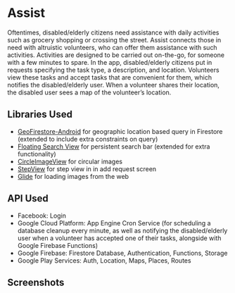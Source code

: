 # Assist
Oftentimes, disabled/elderly citizens need assistance with daily activities such as grocery shopping or crossing the street. Assist connects those in need with altruistic volunteers, who can offer them assistance with such activities. Activities are designed to be carried out on-the-go, for someone with a few minutes to spare. 
In the app, disabled/elderly citizens put in requests specifying the task type, a description, and location. Volunteers view these tasks and accept tasks that are convenient for them, which notifies the disabled/elderly user. When a volunteer shares their location, the disabled user sees a map of the volunteer’s location.

## Libraries Used
* [GeoFirestore-Android](https://github.com/imperiumlabs/GeoFirestore-Android) for geographic location based query in Firestore (extended to include extra constraints on query)
* [Floating Search View](https://github.com/arimorty/floatingsearchview) for persistent search bar (extended for extra functionality)
* [CircleImageView](https://github.com/hdodenhof/CircleImageView) for circular images
* [StepView](https://github.com/shuhart/StepView) for step view in in add request screen
* [Glide](https://github.com/bumptech/glide) for loading images from the web

## API Used
* Facebook: Login
* Google Cloud Platform: App Engine Cron Service (for scheduling a database cleanup every minute, as well as notifying the disabled/elderly user when a volunteer has accepted one of their tasks, alongside with Google Firebase Functions)
* Google Firebase: Firestore Database, Authentication, Functions, Storage
* Google Play Services: Auth, Location, Maps, Places, Routes

## Screenshots
